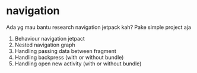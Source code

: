 # navigation
Ada yg mau bantu research navigation jetpack kah? Pake simple project aja
1. Behaviour navigation jetpact
2. Nested navigation graph
3. Handling passing data between fragment
4. Handling backpress (with or without bundle)
5. Handling open new activity (with or without bundle)
